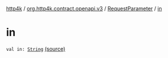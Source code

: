 [http4k](../../index.md) / [org.http4k.contract.openapi.v3](../index.md) / [RequestParameter](index.md) / [in](./in.md)

# in

`val in: `[`String`](https://kotlinlang.org/api/latest/jvm/stdlib/kotlin/-string/index.html) [(source)](https://github.com/http4k/http4k/blob/master/http4k-contract/src/main/kotlin/org/http4k/contract/openapi/v3/model.kt#L110)